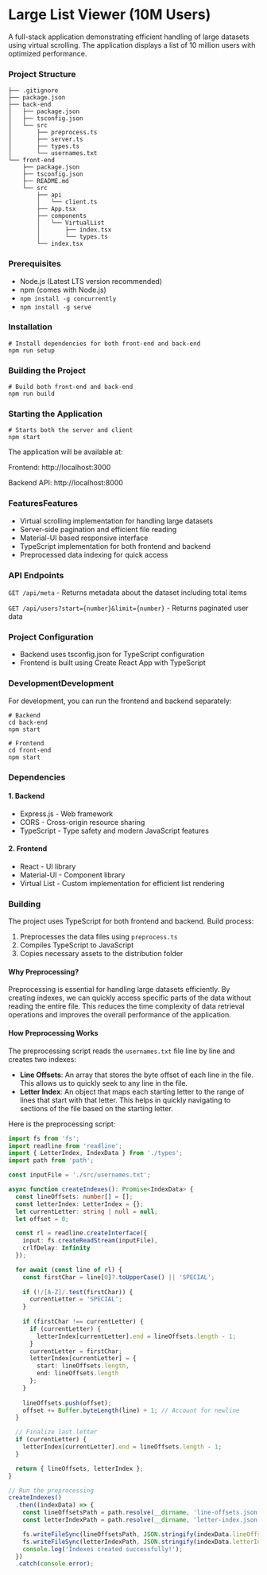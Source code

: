 # Large List Viewer (10M Users)
A full-stack application demonstrating efficient handling of large datasets using virtual scrolling. The application displays a list of 10 million users with optimized performance.

### Project Structure
```
├── .gitignore
├── package.json
├── back-end
│   ├── package.json
│   ├── tsconfig.json
│   └── src
│       ├── preprocess.ts
│       ├── server.ts
│       ├── types.ts
│       └── usernames.txt
└── front-end
    ├── package.json
    ├── tsconfig.json
    ├── README.md
    └── src
        ├── api
        │   └── client.ts
        ├── App.tsx
        ├── components
        │   └── VirtualList
        │       ├── index.tsx
        │       └── types.ts
        └── index.tsx
```

### Prerequisites
- Node.js (Latest LTS version recommended)
- npm (comes with Node.js)
- `npm install -g concurrently`
- `npm install -g serve`

### Installation


    # Install dependencies for both front-end and back-end
    npm run setup
    

### Building the Project


    # Build both front-end and back-end
    npm run build
	

### Starting the Application


    # Starts both the server and client
    npm start
	

The application will be available at:

Frontend: http://localhost:3000

Backend API: http://localhost:8000

### FeaturesFeatures
- Virtual scrolling implementation for handling large datasets
- Server-side pagination and efficient file reading
- Material-UI based responsive interface
- TypeScript implementation for both frontend and backend
- Preprocessed data indexing for quick access

### API Endpoints
`GET /api/meta` - Returns metadata about the dataset including total items

`GET /api/users?start={number}&limit={number}` - Returns paginated user data

### Project Configuration
- Backend uses tsconfig.json for TypeScript configuration
- Frontend is built using Create React App with TypeScript

### DevelopmentDevelopment
For development, you can run the frontend and backend separately:
```
# Backend
cd back-end
npm start

# Frontend
cd front-end
npm start
```

### Dependencies
#### 1. Backend
- Express.js - Web framework
- CORS - Cross-origin resource sharing
- TypeScript - Type safety and modern JavaScript features

#### 2. Frontend
- React - UI library
- Material-UI - Component library
- Virtual List - Custom implementation for efficient list rendering

### Building
The project uses TypeScript for both frontend and backend. Build process:

1. Preprocesses the data files using `preprocess.ts`
2. Compiles TypeScript to JavaScript
3. Copies necessary assets to the distribution folder

#### Why Preprocessing?
Preprocessing is essential for handling large datasets efficiently. By creating indexes, we can quickly access specific parts of the data without reading the entire file. This reduces the time complexity of data retrieval operations and improves the overall performance of the application.

#### How Preprocessing Works
The preprocessing script reads the `usernames.txt` file line by line and creates two indexes:

- **Line Offsets**: An array that stores the byte offset of each line in the file. This allows us to quickly seek to any line in the file.
- **Letter Index**: An object that maps each starting letter to the range of lines that start with that letter. This helps in quickly navigating to sections of the file based on the starting letter.

Here is the preprocessing script:

```typescript
import fs from 'fs';
import readline from 'readline';
import { LetterIndex, IndexData } from './types';
import path from 'path';

const inputFile = './src/usernames.txt';

async function createIndexes(): Promise<IndexData> {
  const lineOffsets: number[] = [];
  const letterIndex: LetterIndex = {};
  let currentLetter: string | null = null;
  let offset = 0;

  const rl = readline.createInterface({
    input: fs.createReadStream(inputFile),
    crlfDelay: Infinity
  });

  for await (const line of rl) {
    const firstChar = line[0]?.toUpperCase() || 'SPECIAL';
    
    if (!/[A-Z]/.test(firstChar)) {
      currentLetter = 'SPECIAL';
    }
    
    if (firstChar !== currentLetter) {
      if (currentLetter) {
        letterIndex[currentLetter].end = lineOffsets.length - 1;
      }
      currentLetter = firstChar;
      letterIndex[currentLetter] = {
        start: lineOffsets.length,
        end: lineOffsets.length
      };
    }
    
    lineOffsets.push(offset);
    offset += Buffer.byteLength(line) + 1; // Account for newline
  }

  // Finalize last letter
  if (currentLetter) {
    letterIndex[currentLetter].end = lineOffsets.length - 1;
  }

  return { lineOffsets, letterIndex };
}

// Run the preprocessing
createIndexes()
  .then((indexData) => {
    const lineOffsetsPath = path.resolve(__dirname, 'line-offsets.json');
    const letterIndexPath = path.resolve(__dirname, 'letter-index.json');

    fs.writeFileSync(lineOffsetsPath, JSON.stringify(indexData.lineOffsets, null, 2));
    fs.writeFileSync(letterIndexPath, JSON.stringify(indexData.letterIndex, null, 2));
    console.log('Indexes created successfully!');
  })
  .catch(console.error);
```
